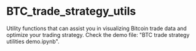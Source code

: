 # BTC_trade_strategy_utils
Utility functions that can assist you in visualizing Bitcoin trade data and optimize your trading strategy.
Check the demo file: "BTC trade strategy utilities demo.ipynb". 
